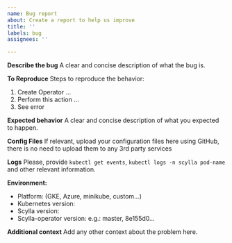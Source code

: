 ```yaml
---
name: Bug report
about: Create a report to help us improve
title: ''
labels: bug
assignees: ''

---
```


<!-- **Are you in the right place?**
1. For issues or feature requests, please create an issue in this repository.
2. For general technical and non-technical questions, we are happy to help you on our [Slack](https://scylladb-users-slackin.herokuapp.com/).
3. Did you already search the existing open issues for anything similar? -->

**Describe the bug**
A clear and concise description of what the bug is.

**To Reproduce**
Steps to reproduce the behavior:
1. Create Operator ...
2. Perform this action ...
3. See error

**Expected behavior**
A clear and concise description of what you expected to happen.

**Config Files**
If relevant, upload your configuration files here using GitHub, there is no need to upload them to any 3rd party services

**Logs**
Please, provide `kubectl get events`, `kubectl logs -n scylla pod-name` and other relevant information.

**Environment:**
 - Platform: (GKE, Azure, minikube, custom...) 
 - Kubernetes version: 
 - Scylla version:
 - Scylla-operator version: e.g.: master, 8e155d0...

**Additional context**
Add any other context about the problem here.
